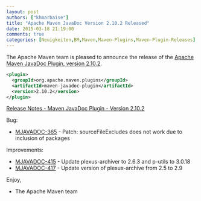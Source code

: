 ```yaml
---
layout: post
authors: ["khmarbaise"]
title: "Apache Maven JavaDoc Version 2.10.2 Released"
date: 2015-03-18 21:19:00
comments: true
categories: [Neuigkeiten,BM,Maven,Maven-Plugins,Maven-Plugin-Releases]
---
```

The Apache Maven team is pleased to announce the release of the 
[Apache Maven JavaDoc Plugin, version 2.10.2](https://maven.apache.org/plugins/maven-javadoc-plugin/).


```xml
<plugin>
  <groupId>org.apache.maven.plugins</groupId>
  <artifactId>maven-javadoc-plugin</artifactId>
  <version>2.10.2</version>
</plugin>
```

<!-- more -->

[Release Notes - Maven JavaDoc Plugin - Version 2.10.2](http://jira.codehaus.org/secure/ReleaseNote.jspa?projectId=11138&version=19347)

Bug:

 * [MJAVADOC-365](https://issues.apache.org/jira/browse/MJAVADOC-365) - Patch: sourceFileExcludes does not work due to inclusion of packages

Improvements:

 * [MJAVADOC-415](https://issues.apache.org/jira/browse/MJAVADOC-415) - Update plexus-archiver to 2.6.3 and p-utils to 3.0.18
 * [MJAVADOC-417](https://issues.apache.org/jira/browse/MJAVADOC-417) - Update version of plexus-archive from 2.5 to 2.9


Enjoy,

- The Apache Maven team
